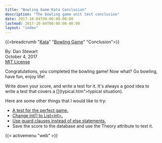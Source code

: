 ```yaml
---
title: "Bowling Game Kata Conclusion"
description: "The bowling game unit test conclusion"
date: 2017-10-04T00:00:00-00:00
lastmod: 2017-10-04T00:00:00-00:00
layout: "index"
---
```


{{<breadcrumb "[Kata](/kata/)" "[Bowling Game](/bowlinggame/)" "Conclusion">}}

By: Dan Stewart\
October 4, 2017\
[MIT License](https://mit-license.org)

Congratulations, you completed the bowling game! Now what? Go bowling, have fun,
enjoy life!

Write down your score, and write a test for it. It's always a good idea to write
a test that covers a [](typical.htm">typical situation).

Here are some other things that I would like to try:

* [A test for the perfect game.](/bowlinggame/perfect/)
* [Change int[] to List&lt;int&gt;.](/bowlinggame/genericlist/)
* [Use guard clauses instead of else statements.](/bowlinggame/guard/)
* Save the score to the database and use the Theory attribute to test it.

{{< activemenu "web" >}}